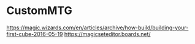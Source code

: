 # CustomMTG

https://magic.wizards.com/en/articles/archive/how-build/building-your-first-cube-2016-05-19
https://magicseteditor.boards.net/
